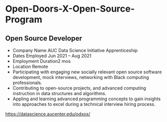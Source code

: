 # Open-Doors-X-Open-Source-Program

Open Source Developer
--
- Company Name AUC Data Science Initiative Apprenticeship
- Dates Employed Jun 2021 – Aug 2021
- Employment Duration2 mos
- Location Remote
- Participating with engaging new socially relevant open source software development, mock interviews, networking with Black computing professionals.
- Contributing to open-source projects, and advanced computing
instruction in data structures and algorithms.
- Appling and learning advanced programming concepts to gain insights into approaches to excel during a technical interview hiring process.


https://datascience.aucenter.edu/odxos/
